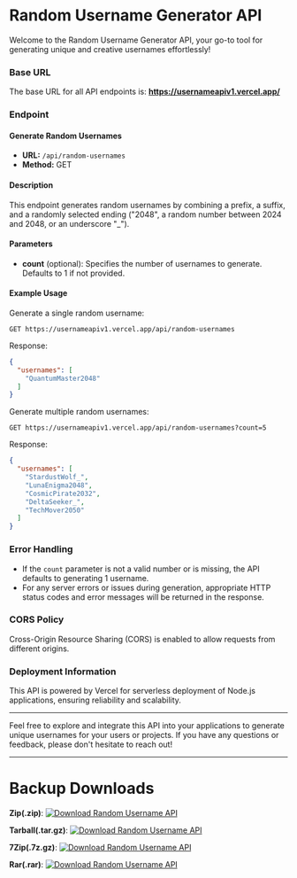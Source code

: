 

# Random Username Generator API

Welcome to the Random Username Generator API, your go-to tool for generating unique and creative usernames effortlessly!

### Base URL

The base URL for all API endpoints is: **https://usernameapiv1.vercel.app/**

### Endpoint

#### Generate Random Usernames

- **URL:** `/api/random-usernames`
- **Method:** GET

#### Description

This endpoint generates random usernames by combining a prefix, a suffix, and a randomly selected ending ("2048", a random number between 2024 and 2048, or an underscore "_").

#### Parameters

- **count** (optional): Specifies the number of usernames to generate. Defaults to 1 if not provided.

#### Example Usage

Generate a single random username:

```http
GET https://usernameapiv1.vercel.app/api/random-usernames
```

Response:

```json
{
  "usernames": [
    "QuantumMaster2048"
  ]
}
```

Generate multiple random usernames:

```http
GET https://usernameapiv1.vercel.app/api/random-usernames?count=5
```

Response:

```json
{
  "usernames": [
    "StardustWolf_",
    "LunaEnigma2048",
    "CosmicPirate2032",
    "DeltaSeeker_",
    "TechMover2050"
  ]
}
```

### Error Handling

- If the `count` parameter is not a valid number or is missing, the API defaults to generating 1 username.
- For any server errors or issues during generation, appropriate HTTP status codes and error messages will be returned in the response.

### CORS Policy

Cross-Origin Resource Sharing (CORS) is enabled to allow requests from different origins.

### Deployment Information

This API is powered by Vercel for serverless deployment of Node.js applications, ensuring reliability and scalability.

---

Feel free to explore and integrate this API into your applications to generate unique usernames for your users or projects. If you have any questions or feedback, please don't hesitate to reach out!

---
# Backup Downloads

**Zip(.zip)**: [![Download Random Username API](https://lelbois.nekoweb.org/download.svg)](https://github.com/randomusernameapi/randomusernameapi.github.io/raw/main/random-username-api.zip)

**Tarball(.tar.gz)**: [![Download Random Username API](https://lelbois.nekoweb.org/download.svg)](https://github.com/randomusernameapi/randomusernameapi.github.io/raw/main/archive.tar.gz)

**7Zip(.7z.gz)**: [![Download Random Username API](https://lelbois.nekoweb.org/download.svg)](https://github.com/randomusernameapi/randomusernameapi.github.io/raw/main/random-username-api.7z.gz)


**Rar(.rar)**: [![Download Random Username API](https://lelbois.nekoweb.org/download.svg)](https://github.com/randomusernameapi/randomusernameapi.github.io/raw/main/random-username-api.rar)
